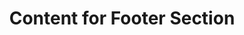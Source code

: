 ---
title: 'Content for Footer Section'
footerHeadingText: 'SUBSCRIBE NOW FOR IRRESISTIBLE OFFERS!'
inputPlaceholderText: 'Email'
submitButtonText: 'Submit'
copyrightText: '© 2023 RAZOR EDGE Inc'
---